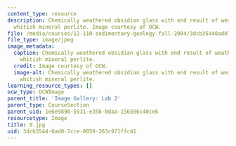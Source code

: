 ```yaml
---
content_type: resource
description: Chemically weathered obsidian glass with end result of weathering being
  whitish mineral perlite. Image courtesy of OCW.
file: /media/courses/12-110-sedimentary-geology-fall-2004/3dcb35440ad07cce0059363c971ffc41_9.jpg
file_type: image/jpeg
image_metadata:
  caption: Chemically weathered obsidian glass with end result of weathering being
    whitish mineral perlite.
  credit: Image courtesy of OCW.
  image-alt: Chemically weathered obsidian glass with end result of weathering being
    whitish mineral perlite.
learning_resource_types: []
ocw_type: OCWImage
parent_title: 'Image Gallery: Lab 2'
parent_type: CourseSection
parent_uid: 1e6e9890-5931-e35b-0daa-156596c40ce6
resourcetype: Image
title: 9.jpg
uid: 3dcb3544-0ad0-7cce-0059-363c971ffc41
---
```


